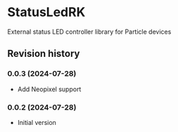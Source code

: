 # StatusLedRK
External status LED controller library for Particle devices


## Revision history

### 0.0.3 (2024-07-28)

- Add Neopixel support

### 0.0.2 (2024-07-28)

- Initial version
